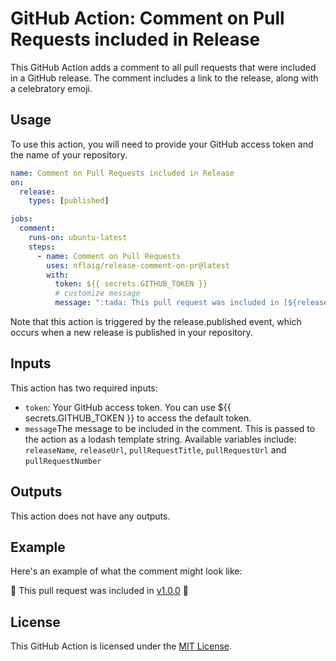 # GitHub Action: Comment on Pull Requests included in Release

This GitHub Action adds a comment to all pull requests that were included in a GitHub release. The comment includes a link to the release, along with a celebratory emoji.

## Usage

To use this action, you will need to provide your GitHub access token and the name of your repository.

```yaml
name: Comment on Pull Requests included in Release
on:
  release:
    types: [published]

jobs:
  comment:
    runs-on: ubuntu-latest
    steps:
      - name: Comment on Pull Requests
        uses: nflaig/release-comment-on-pr@latest
        with:
          token: ${{ secrets.GITHUB_TOKEN }}
          # customize message
          message: ":tada: This pull request was included in [${releaseName}](${releaseUrl}) :tada:" 
```

Note that this action is triggered by the release.published event, which occurs when a new release is published in your repository.

## Inputs

This action has two required inputs:

- `token`: Your GitHub access token. You can use ${{ secrets.GITHUB_TOKEN }} to access the default token.
- `message`The message to be included in the comment. This is passed to the action as a lodash template string.
  Available variables include: `releaseName`, `releaseUrl`, `pullRequestTitle`, `pullRequestUrl` and `pullRequestNumber`

## Outputs

This action does not have any outputs.

## Example

Here's an example of what the comment might look like:

:tada: This pull request was included in [v1.0.0](https://github.com/owner/repo/releases/tag/v1.0.0) :tada:

## License

This GitHub Action is licensed under the [MIT License](LICENSE).
